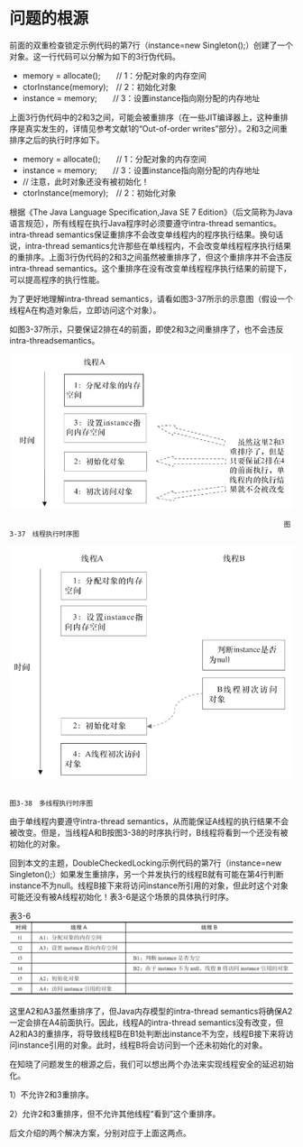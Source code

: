 # 问题的根源

前面的双重检查锁定示例代码的第7行（instance=new Singleton\(\);）创建了一个对象。这一行代码可以分解为如下的3行伪代码。

* memory = allocate\(\);　　// 1：分配对象的内存空间
* ctorInstance\(memory\);　// 2：初始化对象
* instance = memory;　　// 3：设置instance指向刚分配的内存地址

上面3行伪代码中的2和3之间，可能会被重排序（在一些JIT编译器上，这种重排序是真实发生的，详情见参考文献1的“Out-of-order writes”部分）。2和3之间重排序之后的执行时序如下。

* memory = allocate\(\);　　// 1：分配对象的内存空间
* instance = memory;　　// 3：设置instance指向刚分配的内存地址
* // 注意，此时对象还没有被初始化！
* ctorInstance\(memory\);　// 2：初始化对象

根据《The Java Language Specification,Java SE 7 Edition》（后文简称为Java语言规范），所有线程在执行Java程序时必须要遵守intra-thread semantics。intra-thread semantics保证重排序不会改变单线程内的程序执行结果。换句话说，intra-thread semantics允许那些在单线程内，不会改变单线程程序执行结果的重排序。上面3行伪代码的2和3之间虽然被重排序了，但这个重排序并不会违反intra-thread semantics。这个重排序在没有改变单线程程序执行结果的前提下，可以提高程序的执行性能。

为了更好地理解intra-thread semantics，请看如图3-37所示的示意图（假设一个线程A在构造对象后，立即访问这个对象）。

如图3-37所示，只要保证2排在4的前面，即使2和3之间重排序了，也不会违反intra-threadsemantics。

![](/assets/import-3-37.png)

```
                                                                    图3-37　线程执行时序图
```

![](/assets/import-3-38.png)

```
                                                                      图3-38　多线程执行时序图
```

由于单线程内要遵守intra-thread semantics，从而能保证A线程的执行结果不会被改变。但是，当线程A和B按图3-38的时序执行时，B线程将看到一个还没有被初始化的对象。

回到本文的主题，DoubleCheckedLocking示例代码的第7行（instance=new Singleton\(\);）如果发生重排序，另一个并发执行的线程B就有可能在第4行判断instance不为null。线程B接下来将访问instance所引用的对象，但此时这个对象可能还没有被A线程初始化！表3-6是这个场景的具体执行时序。

表3-6![](/assets/import-3-6.png)

这里A2和A3虽然重排序了，但Java内存模型的intra-thread semantics将确保A2一定会排在A4前面执行。因此，线程A的intra-thread semantics没有改变，但A2和A3的重排序，将导致线程B在B1处判断出instance不为空，线程B接下来将访问instance引用的对象。此时，线程B将会访问到一个还未初始化的对象。

在知晓了问题发生的根源之后，我们可以想出两个办法来实现线程安全的延迟初始化。

1）不允许2和3重排序。

2）允许2和3重排序，但不允许其他线程“看到”这个重排序。

后文介绍的两个解决方案，分别对应于上面这两点。

